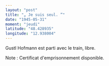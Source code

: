 ```yaml
---
layout: "post"
title: "„ Je suis seul. ”"
date: "1945-05-31"
moment: "jeudi"
latitude: "48.428935"
longitude: "12.938004"
---
```


Gustl Hofmann est parti avec le train, libre.


<div class="histoire"></div>

<div class="commentaire">Note : Certificat d'emprisonnement disponible.</div>